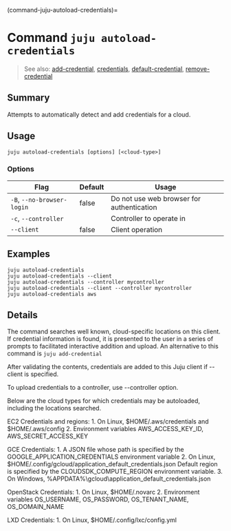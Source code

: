 (command-juju-autoload-credentials)=
# Command `juju autoload-credentials`
> See also: [add-credential](#add-credential), [credentials](#credentials), [default-credential](#default-credential), [remove-credential](#remove-credential)

## Summary
Attempts to automatically detect and add credentials for a cloud.

## Usage
```juju autoload-credentials [options] [<cloud-type>]```

### Options
| Flag | Default | Usage |
| --- | --- | --- |
| `-B`, `--no-browser-login` | false | Do not use web browser for authentication |
| `-c`, `--controller` |  | Controller to operate in |
| `--client` | false | Client operation |

## Examples

    juju autoload-credentials
    juju autoload-credentials --client
    juju autoload-credentials --controller mycontroller
    juju autoload-credentials --client --controller mycontroller
    juju autoload-credentials aws


## Details

The command searches well known, cloud-specific locations on this client.
If credential information is found, it is presented to the user
in a series of prompts to facilitated interactive addition and upload.
An alternative to this command is `juju add-credential`

After validating the contents, credentials are added to
this Juju client if --client is specified.

To upload credentials to a controller, use --controller option. 

Below are the cloud types for which credentials may be autoloaded,
including the locations searched.

EC2
  Credentials and regions:
    1. On Linux, $HOME/.aws/credentials and $HOME/.aws/config
    2. Environment variables AWS_ACCESS_KEY_ID, AWS_SECRET_ACCESS_KEY

GCE
  Credentials:
    1. A JSON file whose path is specified by the
       GOOGLE_APPLICATION_CREDENTIALS environment variable
    2. On Linux, $HOME/.config/gcloud/application_default_credentials.json
       Default region is specified by the CLOUDSDK_COMPUTE_REGION environment
       variable.
    3. On Windows, %APPDATA%\gcloud\application_default_credentials.json

OpenStack
  Credentials:
    1. On Linux, $HOME/.novarc
    2. Environment variables OS_USERNAME, OS_PASSWORD, OS_TENANT_NAME,
	   OS_DOMAIN_NAME

LXD
  Credentials:
    1. On Linux, $HOME/.config/lxc/config.yml